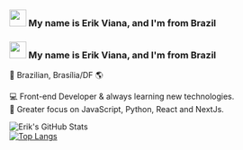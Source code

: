 ### <img src="https://media.giphy.com/media/hvRJCLFzcasrR4ia7z/giphy.gif" width="30px"> My name is Erik Viana, and I'm from Brazil <br>
### <img src="https://media.giphy.com/media/dalJ0CpF7hwmN1nZXe/giphy.gif" width="30px"> My name is Erik Viana, and I'm from Brazil <br>
🏡 Brazilian, Brasília/DF 🌎 <br>

💻 Front-end Developer & always learning new technologies. <br>
🚀 Greater focus on JavaScript, Python, React and NextJs. <br>

![Erik's GitHub Stats](https://github-readme-stats.vercel.app/api?username=kinerik&hide=contribs,prs&theme=nightowl) <br>
[![Top Langs](https://github-readme-stats.vercel.app/api/top-langs/?username=kinerik&layout=compact&theme=nightowl)](https://github.com/kinerik) <br>
